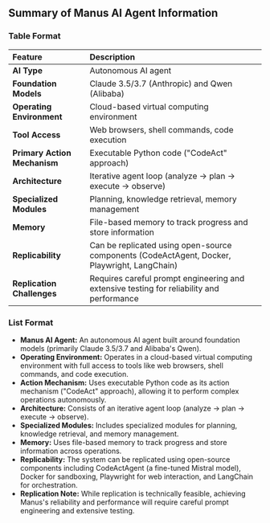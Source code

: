 ## Summary of Manus AI Agent Information

### Table Format

| Feature | Description |
| :---- | :---- |
| **AI Type** | Autonomous AI agent |
| **Foundation Models** | Claude 3.5/3.7 (Anthropic) and Qwen (Alibaba) |
| **Operating Environment** | Cloud-based virtual computing environment |
| **Tool Access** | Web browsers, shell commands, code execution |
| **Primary Action Mechanism** | Executable Python code ("CodeAct" approach) |
| **Architecture** | Iterative agent loop (analyze → plan → execute → observe) |
| **Specialized Modules** | Planning, knowledge retrieval, memory management |
| **Memory** | File-based memory to track progress and store information |
| **Replicability** | Can be replicated using open-source components (CodeActAgent, Docker, Playwright, LangChain) |
| **Replication Challenges** | Requires careful prompt engineering and extensive testing for reliability and performance |

### List Format

* **Manus AI Agent:** An autonomous AI agent built around foundation models (primarily Claude 3.5/3.7 and Alibaba's Qwen).  
* **Operating Environment:** Operates in a cloud-based virtual computing environment with full access to tools like web browsers, shell commands, and code execution.  
* **Action Mechanism:** Uses executable Python code as its action mechanism ("CodeAct" approach), allowing it to perform complex operations autonomously.  
* **Architecture:** Consists of an iterative agent loop (analyze → plan → execute → observe).  
* **Specialized Modules:** Includes specialized modules for planning, knowledge retrieval, and memory management.  
* **Memory:** Uses file-based memory to track progress and store information across operations.  
* **Replicability:** The system can be replicated using open-source components including CodeActAgent (a fine-tuned Mistral model), Docker for sandboxing, Playwright for web interaction, and LangChain for orchestration.  
* **Replication Note:** While replication is technically feasible, achieving Manus's reliability and performance will require careful prompt engineering and extensive testing.

